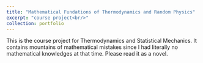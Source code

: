 ```yaml
---
title: "Mathematical Fundations of Thermodynamics and Random Physics"
excerpt: "course project<br/>"
collection: portfolio
---
```


This is the course project for Thermodynamics and Statistical Mechanics. It contains mountains of mathematical mistakes since I had literally no mathematical knowledges at that time. Please read it as a novel.

